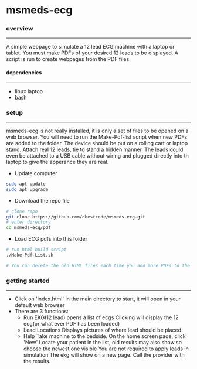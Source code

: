 # msmeds-ecg

### overview
---
A simple webpage to simulate a 12 lead ECG machine with a laptop or tablet.  You must make PDFs of your desired 12 leads to be displayed.  A script is run to create webpages from the PDF files.

#### dependencies
---
* linux laptop
* bash

### setup
---
msmeds-ecg is not really installed, it is only a set of files to be opened on a web browser.  You will need to run the Make-Pdf-list script when new PDFs are added to the folder.  The device should be put on a rolling cart or laptop stand.  Attach real 12 leads, tie to stand a hidden manner.  The leads could even be attached to a USB cable without wiring and plugged directly into th laptop to give the apperance they are real.

* Update computer

```sh
sudo apt update
sudo apt upgrade
```

* Download the repo file

```sh
# clone repo
git clone https://github.com/dbestcode/msmeds-ecg.git
# enter directory
cd msmeds-ecg/pdf
```

* Load ECG pdfs into this folder

```sh
# run html build script
./Make-Pdf-List.sh

# You can delete the old HTML files each time you add more PDFs to the directory.
```


### getting started
---
* Click on 'index.html' in the main directory to start, it will open in your default web browser
* There are 3 functions:
    * Run EKG(12 lead)
        opens a list of ecgs
        Clicking will display the 12 ecg(or what ever PDF has been loaded)
    * Lead Locations
        Displays pictures of where lead should be placed
    * Help
        Take machine to the bedside.
        On the home screen page, click 'New'
        Locate your patient in the list, old results may also show so choose the newest one visible
        You are not required to apply leads in simulation
        The ekg will show on a new page.
        Call the provider with the results.

